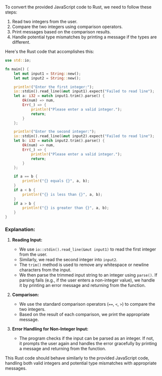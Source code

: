  To convert the provided JavaScript code to Rust, we need to follow these steps:

1. Read two integers from the user.
2. Compare the two integers using comparison operators.
3. Print messages based on the comparison results.
4. Handle potential type mismatches by printing a message if the types are different.

Here's the Rust code that accomplishes this:

```rust
use std::io;

fn main() {
    let mut input1 = String::new();
    let mut input2 = String::new();

    println!("Enter the first integer:");
    io::stdin().read_line(&mut input1).expect("Failed to read line");
    let a: i32 = match input1.trim().parse() {
        Ok(num) => num,
        Err(_) => {
            println!("Please enter a valid integer.");
            return;
        }
    };

    println!("Enter the second integer:");
    io::stdin().read_line(&mut input2).expect("Failed to read line");
    let b: i32 = match input2.trim().parse() {
        Ok(num) => num,
        Err(_) => {
            println!("Please enter a valid integer.");
            return;
        }
    };

    if a == b {
        println!("{} equals {}", a, b);
    }
    if a < b {
        println!("{} is less than {}", a, b);
    }
    if a > b {
        println!("{} is greater than {}", a, b);
    }
}
```

### Explanation:
1. **Reading Input:**
   - We use `io::stdin().read_line(&mut input1)` to read the first integer from the user.
   - Similarly, we read the second integer into `input2`.
   - The `trim()` method is used to remove any whitespace or newline characters from the input.
   - We then parse the trimmed input string to an integer using `parse()`. If parsing fails (e.g., if the user enters a non-integer value), we handle it by printing an error message and returning from the function.

2. **Comparison:**
   - We use the standard comparison operators (`==`, `<`, `>`) to compare the two integers.
   - Based on the result of each comparison, we print the appropriate message.

3. **Error Handling for Non-Integer Input:**
   - The program checks if the input can be parsed as an integer. If not, it prompts the user again and handles the error gracefully by printing a message and returning from the function.

This Rust code should behave similarly to the provided JavaScript code, handling both valid integers and potential type mismatches with appropriate messages.
